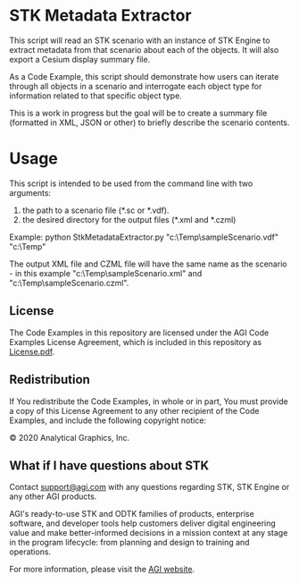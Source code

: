 # STK Metadata Extractor

This script will read an STK scenario with an instance of STK Engine to extract metadata from that scenario about each of the objects.  It will also export a Cesium display summary file.

As a Code Example, this script should demonstrate how users can iterate through all objects in a scenario and interrogate each object type for information related to that specific object type.

This is a work in progress but the goal will be to create a summary file (formatted in XML, JSON or other) to briefly describe the scenario contents.

# Usage

This script is intended to be used from the command line with two arguments: 
1. the path to a scenario file (*.sc or *.vdf).
2. the desired directory for the output files (*.xml and *.czml)

Example:
python StkMetadataExtractor.py "c:\Temp\sampleScenario.vdf" "c:\Temp"

The output XML file and CZML file will have the same name as the scenario - in this example "c:\Temp\sampleScenario.xml" and "c:\Temp\sampleScenario.czml".



## License

The Code Examples in this repository are licensed under the AGI Code Examples License Agreement, which is included in this repository as [License.pdf](License.pdf).

## Redistribution
If You redistribute the Code Examples, in whole or in part, You must provide a copy of this License Agreement to any other recipient of the Code Examples, and include the following copyright notice: 

© 2020 Analytical Graphics, Inc.

## What if I have questions about STK

Contact support@agi.com with any questions regarding STK, STK Engine or any other AGI products.

AGI's ready-to-use STK and ODTK families of products, enterprise software, and developer tools help customers deliver digital engineering value and make better-informed decisions in a mission context at any stage in the program lifecycle: from planning and design to training and operations.  

For more information, please visit the [AGI website](https://www.agi.com "AGI's Homepage"). 
